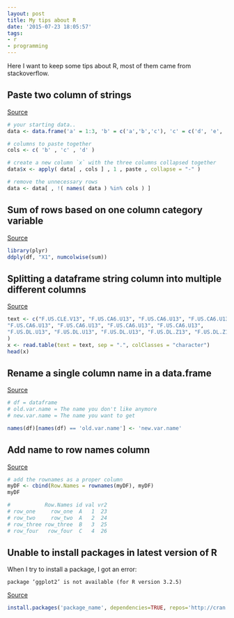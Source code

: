 ```yaml
---
layout: post
title: My tips about R
date: '2015-07-23 18:05:57'
tags:
- r
- programming
---
```


Here I want to keep some tips about R, most of them came from stackoverflow.

## Paste two column of strings

[Source](http://stackoverflow.com/questions/14568662/paste-multiple-columns-together-in-r)

```r
# your starting data..
data <- data.frame('a' = 1:3, 'b' = c('a','b','c'), 'c' = c('d', 'e', 'f'), 'd' = c('g', 'h', 'i')) 

# columns to paste together
cols <- c( 'b' , 'c' , 'd' )

# create a new column `x` with the three columns collapsed together
data$x <- apply( data[ , cols ] , 1 , paste , collapse = "-" )

# remove the unnecessary rows
data <- data[ , !( names( data ) %in% cols ) ]
```

## Sum of rows based on one column category variable

[Source](http://stackoverflow.com/questions/15047742/sum-of-rows-based-on-column-value)

```r
library(plyr)
ddply(df, "X1", numcolwise(sum))
```

## Splitting a dataframe string column into multiple different columns

[Source](http://stackoverflow.com/questions/18641951/splitting-a-dataframe-string-column-into-multiple-different-columns)

```r
text <- c("F.US.CLE.V13", "F.US.CA6.U13", "F.US.CA6.U13", "F.US.CA6.U13", 
"F.US.CA6.U13", "F.US.CA6.U13", "F.US.CA6.U13", "F.US.CA6.U13", 
"F.US.DL.U13", "F.US.DL.U13", "F.US.DL.U13", "F.US.DL.Z13", "F.US.DL.Z13"
)
x <- read.table(text = text, sep = ".", colClasses = "character")
head(x)

```

## Rename a single column name in a data.frame

[Source](http://stackoverflow.com/questions/7531868/how-to-rename-a-single-column-in-a-data-frame-in-r)

```r
# df = dataframe
# old.var.name = The name you don't like anymore
# new.var.name = The name you want to get

names(df)[names(df) == 'old.var.name'] <- 'new.var.name'
```

## Add name to row names column

[Source](http://stackoverflow.com/questions/17514648/how-do-i-name-the-row-names-column-in-r)

```r
# add the rownames as a proper column
myDF <- cbind(Row.Names = rownames(myDF), myDF)
myDF

#           Row.Names id val vr2
# row_one     row_one  A   1  23
# row_two     row_two  A   2  24
# row_three row_three  B   3  25
# row_four   row_four  C   4  26
```

## Unable to install packages in latest version of R

When I try to install a package, I got an error:

```
package ‘ggplot2’ is not available (for R version 3.2.5)
```

[Source](http://stackoverflow.com/questions/25599943/unable-to-install-packages-in-latest-version-of-rstudio-and-r-version-3-1-1)

```r
install.packages('package_name', dependencies=TRUE, repos='http://cran.rstudio.com/')
```
